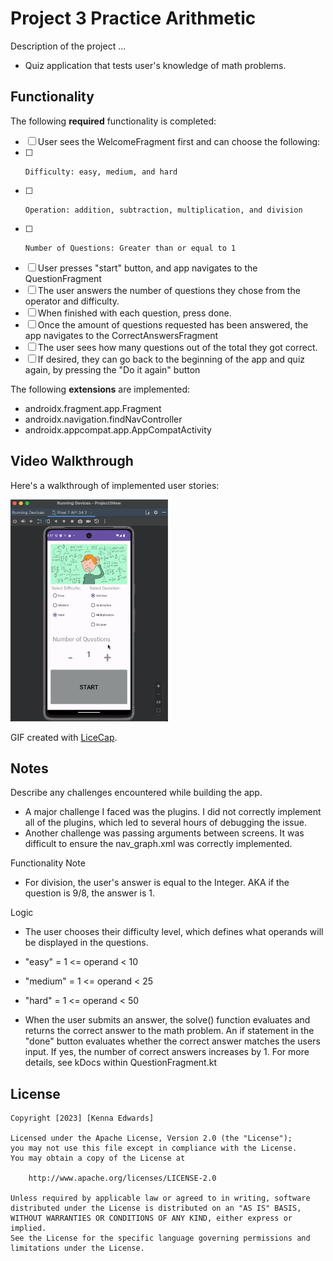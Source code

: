 # Project 3 Practice Arithmetic

Description of the project ...
* Quiz application that tests user's knowledge of math problems.

## Functionality 

The following **required** functionality is completed:

* [ ] User sees the WelcomeFragment first and can choose the following:
* [ ]     Difficulty: easy, medium, and hard
* [ ]     Operation: addition, subtraction, multiplication, and division
* [ ]     Number of Questions: Greater than or equal to 1
* [ ] User presses "start" button, and app navigates to the QuestionFragment
* [ ] The user answers the number of questions they chose from the operator and difficulty.
* [ ] When finished with each question, press done.
* [ ] Once the amount of questions requested has been answered, the app navigates to the CorrectAnswersFragment
* [ ] The user sees how many questions out of the total they got correct.
* [ ] If desired, they can go back to the beginning of the app and quiz again, by pressing the "Do it again" button

The following **extensions** are implemented:
* androidx.fragment.app.Fragment
* androidx.navigation.findNavController
* androidx.appcompat.app.AppCompatActivity

## Video Walkthrough

Here's a walkthrough of implemented user stories:

<img src='https://github.com/kenna-edwards55/Project3New/blob/main/Project%203%20Demo.gif' title='Video Walkthrough' width='50%' alt='Video Walkthrough' />

GIF created with [LiceCap](http://www.cockos.com/licecap/).

## Notes

Describe any challenges encountered while building the app.
* A major challenge I faced was the plugins.  I did not correctly implement all of the plugins, which led to several hours of debugging the issue.
* Another challenge was passing arguments between screens.  It was difficult to ensure the nav_graph.xml was correctly implemented.

Functionality Note
* For division, the user's answer is equal to the Integer. AKA if the question is 9/8, the answer is 1.

Logic
* The user chooses their difficulty level, which defines what operands will be displayed in the questions.
* "easy" = 1 <= operand < 10
* "medium" = 1 <= operand < 25
* "hard" = 1 <= operand < 50

* When the user submits an answer, the solve() function evaluates and returns the correct answer to the math problem.  An if statement in the "done" button evaluates whether the correct answer matches the users input.  If yes, the number of correct answers increases by 1.  For more details, see kDocs within QuestionFragment.kt

## License

    Copyright [2023] [Kenna Edwards]

    Licensed under the Apache License, Version 2.0 (the "License");
    you may not use this file except in compliance with the License.
    You may obtain a copy of the License at

        http://www.apache.org/licenses/LICENSE-2.0

    Unless required by applicable law or agreed to in writing, software
    distributed under the License is distributed on an "AS IS" BASIS,
    WITHOUT WARRANTIES OR CONDITIONS OF ANY KIND, either express or implied.
    See the License for the specific language governing permissions and
    limitations under the License.

